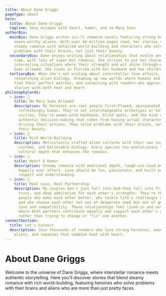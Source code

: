```yaml
---
title: About Dane Griggs
pageType: about
hero:
  title: About Dane Griggs
  tagline: Sexy escapes with heart, humor, and no Mary Sues
authorBio:
  mainBio: Dane Griggs writes sci-fi romance novels featuring strong heroines and
    swoon-worthy aliens. With over 44 million pages read, her stories combine
    steamy romance with detailed world-building and characters who solve
    problems with their brains, not just their beauty.
  secondaryBio: Dane enjoys writing about relationships that evolve and grow over
    time, with lots of super-hot romance. She strives to put her characters in
    interesting situations where their strength and wit shine through—no Mary
    Sues allowed. She lives in Florida with her husband and two children.
  tertiaryBio: When she's not writing about interstellar love affairs, she's
    researching alien biology, dreaming up new worlds where humans and aliens
    find their perfect matches, and connecting with readers who appreciate
    stories with both heat and heart.
philosophyCards:
  - icon: 🧠
    title: No Mary Sues Allowed
    description: My heroines are real people first—flawed, opinionated, and
      refreshingly human. They're not interchangeable archetypes or helpless
      victims; they're women with backbone, blind spots, and the kind of
      authentic decision-making that comes from having actual character traits
      driving their actions. They solve problems with their brains, not just
      their beauty.
  - icon: 🌌
    title: Rich World-Building
    description: Meticulously crafted alien cultures with their own societies,
      customs, and believable biology. Every species has evolutionary logic and
      cultural depth that enhances the romance.
  - icon: 💝
    title: Heart & Humor
    description: Steamy romance with emotional depth, laugh-out-loud moments, and
      happily ever afters. Love should be fun, passionate, and built on mutual
      respect and understanding.
  - icon: 💏
    title: Real Love, Real Partnership
    description: My couples don't just fall into bed—they fall into friendship,
      trust, and deep admiration for each other's strengths. They're the kind of
      people who make each other better, who tackle life's challenges as a team,
      and who choose each other not out of desperate need but out of genuine
      love and compatibility. These relationships feel lived-in and authentic,
      where both partners contribute equally and support each other's growth
      rather than trying to change or "fix" one another.
connectSection:
  title: Let's Connect
  description: Join thousands of readers who love strong heroines, swoon-worthy
    aliens, and romances that combine heat with heart.
---
```


# About Dane Griggs

Welcome to the universe of Dane Griggs, where interstellar romance meets authentic storytelling. Here you'll discover stories that blend steamy romance with rich world-building, featuring heroines who solve problems with their brains and aliens who are more than just pretty faces.
